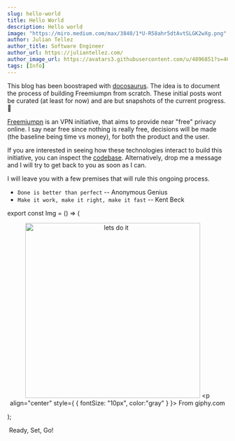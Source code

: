 ```yaml
---
slug: hello-world
title: Hello World
description: Hello world
image: "https://miro.medium.com/max/3840/1*U-R58ahr5dtAvtSLGK2wXg.png"
author: Julian Tellez
author_title: Software Engineer
author_url: https://juliantellez.com/
author_image_url: https://avatars3.githubusercontent.com/u/4896851?s=460&u=dbdb682f65762bc117c0b6b330a6942798d80205&v=4
tags: [Info]
---
```


This blog has been boostraped with [docosaurus](https://docusaurus.io/docs/en/installation).
The idea is to document the process of building Freemiumpn from scratch.
These initial posts wont be curated (at least for now) and are but snapshots of
the current progress. 🚀

<!--truncate-->

[Freemiumpn](https://freemiumpn.com) is an VPN initiative, that aims to provide
near "free" privacy online. I say near free since nothing is really free,
decisions will be made (the baseline being time vs money), for both the product and the user.

If you are interested in seeing how these technologies interact to build this
initiative, you can inspect the [codebase](http://github.com/freemiumvpn/).
Alternatively, drop me a message and I will try to get back to you as soon as I can.

I will leave you with a few premises that will rule this ongoing process.

- `Done is better than perfect` -- Anonymous Genius
- `Make it work, make it right, make it fast` -- Kent Beck

export const Img = () => ( 
    <section align="center">
        <img
            alt="lets do it"
            src="https://media.giphy.com/media/q7wz7pp8ayqYQ0rT30/giphy.gif"
            width="400" 
        />
        <p align="center" 
        style={
            {
                fontSize: "10px",
                color:"gray"
            }
        }>
        From giphy.com</p>
    </section>
);

<Img />
Ready, Set, Go!

